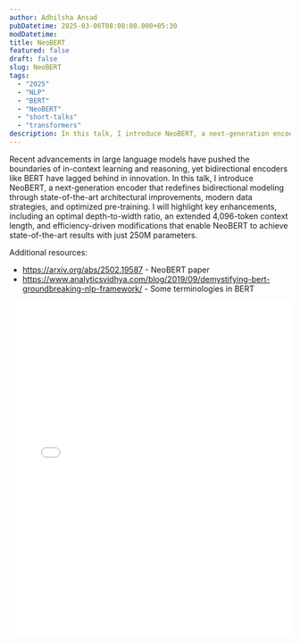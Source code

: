 ```yaml
---
author: Adhilsha Ansad
pubDatetime: 2025-03-06T08:00:00.000+05:30 
modDatetime: 
title: NeoBERT
featured: false
draft: false
slug: NeoBERT
tags:
  - "2025" 
  - "NLP"
  - "BERT"
  - "NeoBERT"
  - "short-talks"
  - "transformers"
description: In this talk, I introduce NeoBERT, a next-generation encoder that redefines bidirectional modeling through state-of-the-art architectural improvements, modern data strategies, and optimized pre-training. 
---
```


Recent advancements in large language models have pushed the boundaries of in-context learning and reasoning, yet bidirectional encoders like BERT have lagged behind in innovation. In this talk, I introduce NeoBERT, a next-generation encoder that redefines bidirectional modeling through state-of-the-art architectural improvements, modern data strategies, and optimized pre-training. I will highlight key enhancements, including an optimal depth-to-width ratio, an extended 4,096-token context length, and efficiency-driven modifications that enable NeoBERT to achieve state-of-the-art results with just 250M parameters. 

Additional resources:
* https://arxiv.org/abs/2502.19587 - NeoBERT paper
* https://www.analyticsvidhya.com/blog/2019/09/demystifying-bert-groundbreaking-nlp-framework/ - Some terminologies in BERT


<embed src="/labtalks/assets/slides/2025-03-06--Adhilsha--NeoBERT.pdf" type="application/pdf" width="100%" height="600px">
